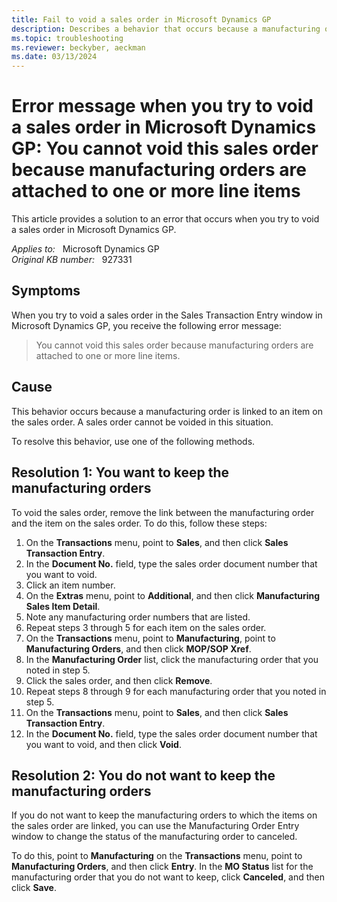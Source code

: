 ```yaml
---
title: Fail to void a sales order in Microsoft Dynamics GP
description: Describes a behavior that occurs because a manufacturing order is linked to an item on a sales order. A resolution is provided.
ms.topic: troubleshooting
ms.reviewer: beckyber, aeckman
ms.date: 03/13/2024
---
```

# Error message when you try to void a sales order in Microsoft Dynamics GP: You cannot void this sales order because manufacturing orders are attached to one or more line items

This article provides a solution to an error that occurs when you try to void a sales order in Microsoft Dynamics GP.

_Applies to:_ &nbsp; Microsoft Dynamics GP  
_Original KB number:_ &nbsp; 927331

## Symptoms

When you try to void a sales order in the Sales Transaction Entry window in Microsoft Dynamics GP, you receive the following error message:

> You cannot void this sales order because manufacturing orders are attached to one or more line items.

## Cause

This behavior occurs because a manufacturing order is linked to an item on the sales order. A sales order cannot be voided in this situation.

To resolve this behavior, use one of the following methods.

## Resolution 1: You want to keep the manufacturing orders

To void the sales order, remove the link between the manufacturing order and the item on the sales order. To do this, follow these steps:

1. On the **Transactions** menu, point to **Sales**, and then click **Sales Transaction Entry**.
2. In the **Document No.** field, type the sales order document number that you want to void.
3. Click an item number.
4. On the **Extras** menu, point to **Additional**, and then click **Manufacturing Sales Item Detail**.
5. Note any manufacturing order numbers that are listed.
6. Repeat steps 3 through 5 for each item on the sales order.
7. On the **Transactions** menu, point to **Manufacturing**, point to **Manufacturing Orders**, and then click **MOP/SOP Xref**.
8. In the **Manufacturing Order** list, click the manufacturing order that you noted in step 5.
9. Click the sales order, and then click **Remove**.
10. Repeat steps 8 through 9 for each manufacturing order that you noted in step 5.
11. On the **Transactions** menu, point to **Sales**, and then click **Sales Transaction Entry**.
12. In the **Document No.** field, type the sales order document number that you want to void, and then click **Void**.

## Resolution 2: You do not want to keep the manufacturing orders

If you do not want to keep the manufacturing orders to which the items on the sales order are linked, you can use the Manufacturing Order Entry window to change the status of the manufacturing order to canceled.

To do this, point to **Manufacturing** on the **Transactions** menu, point to **Manufacturing Orders**, and then click **Entry**. In the **MO Status** list for the manufacturing order that you do not want to keep, click **Canceled**, and then click **Save**.
